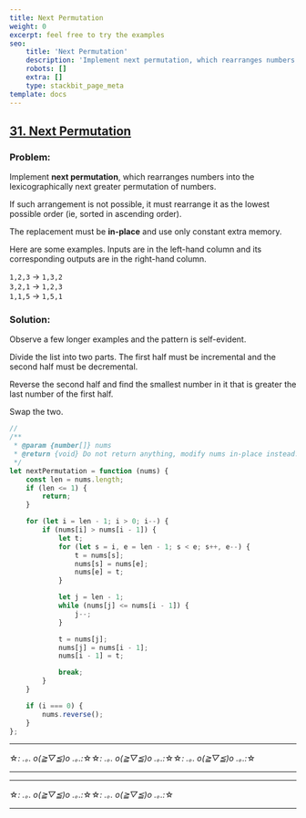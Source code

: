 ```yaml
---
title: Next Permutation
weight: 0
excerpt: feel free to try the examples
seo:
    title: 'Next Permutation'
    description: 'Implement next permutation, which rearranges numbers into the lexicographically next greater permutation of numbers.'
    robots: []
    extra: []
    type: stackbit_page_meta
template: docs
---
```



## [31. Next Permutation](https://leetcode.com/problems/next-permutation/description/)

### Problem:

Implement **next permutation**, which rearranges numbers into the lexicographically next greater permutation of numbers.

If such arrangement is not possible, it must rearrange it as the lowest possible order (ie, sorted in ascending order).

The replacement must be **in-place** and use only constant extra memory.

Here are some examples. Inputs are in the left-hand column and its corresponding outputs are in the right-hand column.

`1,2,3` → `1,3,2`  
`3,2,1` → `1,2,3`  
`1,1,5` → `1,5,1`

### Solution:

Observe a few longer examples and the pattern is self-evident.

Divide the list into two parts. The first half must be incremental and the second half must be decremental.

Reverse the second half and find the smallest number in it that is greater the last number of the first half.

Swap the two.

```js
//
/**
 * @param {number[]} nums
 * @return {void} Do not return anything, modify nums in-place instead.
 */
let nextPermutation = function (nums) {
    const len = nums.length;
    if (len <= 1) {
        return;
    }

    for (let i = len - 1; i > 0; i--) {
        if (nums[i] > nums[i - 1]) {
            let t;
            for (let s = i, e = len - 1; s < e; s++, e--) {
                t = nums[s];
                nums[s] = nums[e];
                nums[e] = t;
            }

            let j = len - 1;
            while (nums[j] <= nums[i - 1]) {
                j--;
            }

            t = nums[j];
            nums[j] = nums[i - 1];
            nums[i - 1] = t;

            break;
        }
    }

    if (i === 0) {
        nums.reverse();
    }
};
```

---

☆*: .｡. o(≧▽≦)o .｡.:*☆☆*: .｡. o(≧▽≦)o .｡.:*☆☆*: .｡. o(≧▽≦)o .｡.:*☆

---

---

☆*: .｡. o(≧▽≦)o .｡.:*☆☆*: .｡. o(≧▽≦)o .｡.:*☆

---
